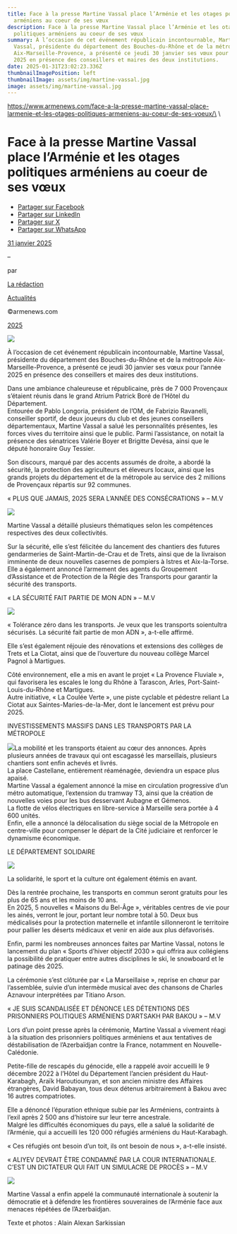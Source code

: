 ```yaml
---
title: Face à la presse Martine Vassal place l’Arménie et les otages politiques
  arméniens au coeur de ses vœux
description: Face à la presse Martine Vassal place l’Arménie et les otages
  politiques arméniens au coeur de ses vœux
summary: À l’occasion de cet événement républicain incontournable, Martine
  Vassal, présidente du département des Bouches-du-Rhône et de la métropole
  Aix-Marseille-Provence, a présenté ce jeudi 30 janvier ses vœux pour l’année
  2025 en présence des conseillers et maires des deux institutions.
date: 2025-01-31T23:02:23.336Z
thumbnailImagePosition: left
thumbnailImage: assets/img/martine-vassal.jpg
image: assets/img/martine-vassal.jpg
---
```

https://www.armenews.com/face-a-la-presse-martine-vassal-place-larmenie-et-les-otages-politiques-armeniens-au-coeur-de-ses-voeux/\
\
<!--StartFragment-->

# Face à la presse Martine Vassal place l’Arménie et les otages politiques arméniens au coeur de ses vœux

* [Partager sur Facebook](https://www.facebook.com/sharer/sharer.php?u=https%3A%2F%2Fwww.armenews.com%2Fface-a-la-presse-martine-vassal-place-larmenie-et-les-otages-politiques-armeniens-au-coeur-de-ses-voeux%2F&title=Face%20%C3%A0%20la%20presse%20Martine%20Vassal%20place%20l%26rsquo%3BArm%C3%A9nie%20et%20les%20otages%20politiques%20arm%C3%A9niens%20au%20coeur%20de%20ses%20v%C5%93ux)
* [Partager sur LinkedIn](https://www.linkedin.com/shareArticle?mini=true&url=https%3A%2F%2Fwww.armenews.com%2Fface-a-la-presse-martine-vassal-place-larmenie-et-les-otages-politiques-armeniens-au-coeur-de-ses-voeux%2F&title=Face%20%C3%A0%20la%20presse%20Martine%20Vassal%20place%20l%26rsquo%3BArm%C3%A9nie%20et%20les%20otages%20politiques%20arm%C3%A9niens%20au%20coeur%20de%20ses%20v%C5%93ux)
* [Partager sur X](https://x.com/share?url=https%3A%2F%2Fwww.armenews.com%2Fface-a-la-presse-martine-vassal-place-larmenie-et-les-otages-politiques-armeniens-au-coeur-de-ses-voeux%2F&text=Face%20%C3%A0%20la%20presse%20Martine%20Vassal%20place%20l%26rsquo%3BArm%C3%A9nie%20et%20les%20otages%20politiques%20arm%C3%A9niens%20au%20coeur%20de%20ses%20v%C5%93ux)
* [Partager sur WhatsApp](https://api.whatsapp.com/send?text=Face%20%C3%A0%20la%20presse%20Martine%20Vassal%20place%20l%26rsquo%3BArm%C3%A9nie%20et%20les%20otages%20politiques%20arm%C3%A9niens%20au%20coeur%20de%20ses%20v%C5%93ux%20%E2%80%94%20https%3A%2F%2Fwww.armenews.com%2Fface-a-la-presse-martine-vassal-place-larmenie-et-les-otages-politiques-armeniens-au-coeur-de-ses-voeux%2F)

[31 janvier 2025](https://www.armenews.com/face-a-la-presse-martine-vassal-place-larmenie-et-les-otages-politiques-armeniens-au-coeur-de-ses-voeux/)

–

par

[La rédaction](https://www.armenews.com/author/toranian/)

[Actualités](https://www.armenews.com/categorie/actualites/)

©armenews.com

[2025](https://www.armenews.com/face-a-la-presse-martine-vassal-place-larmenie-et-les-otages-politiques-armeniens-au-coeur-de-ses-voeux/)

![](https://www.armenews.com/wp-content/uploads/2025/01/IMG_6650-scaled.jpg)

À l’occasion de cet événement républicain incontournable, Martine Vassal, présidente du département des Bouches-du-Rhône et de la métropole Aix-Marseille-Provence, a présenté ce jeudi 30 janvier ses vœux pour l’année 2025 en présence des conseillers et maires des deux institutions.

Dans une ambiance chaleureuse et républicaine, près de 7 000 Provençaux s’étaient réunis dans le grand Atrium Patrick Boré de l’Hôtel du Département.\
Entourée de Pablo Longoria, président de l’OM, de Fabrizio Ravanelli, conseiller sportif, de deux joueurs du club et des jeunes conseillers départementaux, Martine Vassal a salué les personnalités présentes, les forces vives du territoire ainsi que le public. Parmi l’assistance, on notait la présence des sénatrices Valérie Boyer et Brigitte Devésa, ainsi que le député honoraire Guy Tessier.

Son discours, marqué par des accents assumés de droite, a abordé la sécurité, la protection des agriculteurs et éleveurs locaux, ainsi que les grands projets du département et de la métropole au service des 2 millions de Provençaux répartis sur 92 communes.

« PLUS QUE JAMAIS, 2025 SERA L’ANNÉE DES CONSÉCRATIONS » – M.V

![](https://www.armenews.com/wp-content/uploads/2025/01/IMG_6723-225x300.jpg)

Martine Vassal a détaillé plusieurs thématiques selon les compétences respectives des deux collectivités.

Sur la sécurité, elle s’est félicitée du lancement des chantiers des futures gendarmeries de Saint-Martin-de-Crau et de Trets, ainsi que de la livraison imminente de deux nouvelles casernes de pompiers à Istres et Aix-la-Torse.\
Elle a également annoncé l’armement des agents du Groupement d’Assistance et de Protection de la Régie des Transports pour garantir la sécurité des transports.

« LA SÉCURITÉ FAIT PARTIE DE MON ADN » – M.V

![](https://www.armenews.com/wp-content/uploads/2025/01/IMG_6712-300x225.jpg)

« Tolérance zéro dans les transports. Je veux que les transports soientultra sécurisés. La sécurité fait partie de mon ADN », a-t-elle affirmé.

Elle s’est également réjouie des rénovations et extensions des collèges de Trets et La Ciotat, ainsi que de l’ouverture du nouveau collège Marcel Pagnol à Martigues.

Côté environnement, elle a mis en avant le projet « La Provence Fluviale », qui favorisera les escales le long du Rhône à Tarascon, Arles, Port-Saint-Louis-du-Rhône et Martigues.\
Autre initiative, « La Coulée Verte », une piste cyclable et pédestre reliant La Ciotat aux Saintes-Maries-de-la-Mer, dont le lancement est prévu pour 2025.

INVESTISSEMENTS MASSIFS DANS LES TRANSPORTS PAR LA MÉTROPOLE

![](https://www.armenews.com/wp-content/uploads/2025/01/IMG_6643-300x225.jpg)La mobilité et les transports étaient au cœur des annonces. Après plusieurs années de travaux qui ont escagassé les marseillais, plusieurs chantiers sont enfin achevés et livrés.\
La place Castellane, entièrement réaménagée, deviendra un espace plus apaisé.\
Martine Vassal a également annoncé la mise en circulation progressive d’un métro automatique, l’extension du tramway T3, ainsi que la création de nouvelles voies pour les bus desservant Aubagne et Gémenos.\
La flotte de vélos électriques en libre-service à Marseille sera portée à 4 600 unités.\
Enfin, elle a annoncé la délocalisation du siège social de la Métropole en centre-ville pour compenser le départ de la Cité judiciaire et renforcer le dynamisme économique.

LE DÉPARTEMENT SOLIDAIRE

![](https://www.armenews.com/wp-content/uploads/2025/01/IMG_6693-300x225.jpg)

La solidarité, le sport et la culture ont également étémis en avant.

Dès la rentrée prochaine, les transports en commun seront gratuits pour les plus de 65 ans et les moins de 10 ans.\
En 2025, 5 nouvelles « Maisons du Bel-Âge », véritables centres de vie pour les ainés, verront le jour, portant leur nombre total à 50. Deux bus médicalisés pour la protection maternelle et infantile sillonneront le territoire pour pallier les déserts médicaux et venir en aide aux plus défavorisés.

Enfin, parmi les nombreuses annonces faites par Martine Vassal, notons le lancement du plan « Sports d’hiver objectif 2030 » qui offrira aux collégiens la possibilité de pratiquer entre autres disciplines le ski, le snowboard et le patinage dès 2025.

La cérémonie s’est clôturée par « La Marseillaise », reprise en chœur par l’assemblée, suivie d’un intermède musical avec des chansons de Charles Aznavour interprétées par Titiano Arson.

« JE SUIS SCANDALISÉE ET DÉNONCE LES DÉTENTIONS DES PRISONNIERS POLITIQUES ARMÉNIENS D’ARTSAKH PAR BAKOU » – M.V

Lors d’un point presse après la cérémonie, Martine Vassal a vivement réagi à la situation des prisonniers politiques arméniens et aux tentatives de déstabilisation de l’Azerbaïdjan contre la France, notamment en Nouvelle-Calédonie.

Petite-fille de rescapés du génocide, elle a rappelé avoir accueilli le 9 décembre 2022 à l’Hôtel du Département l’ancien président du Haut-Karabagh, Araïk Haroutiounyan, et son ancien ministre des Affaires étrangères, David Babayan, tous deux détenus arbitrairement à Bakou avec 16 autres compatriotes.

Elle a dénoncé l’épuration ethnique subie par les Arméniens, contraints à l’exil après 2 500 ans d’histoire sur leur terre ancestrale.\
Malgré les difficultés économiques du pays, elle a salué la solidarité de l’Arménie, qui a accueilli les 120 000 réfugiés arméniens du Haut-Karabagh.

« Ces réfugiés ont besoin d’un toit, ils ont besoin de nous », a-t-elle insisté.

« ALIYEV DEVRAIT ÊTRE CONDAMNÉ PAR LA COUR INTERNATIONALE. C’EST UN DICTATEUR QUI FAIT UN SIMULACRE DE PROCÈS » – M.V

![](https://www.armenews.com/wp-content/uploads/2025/01/IMG_6705-300x225.jpg)

Martine Vassal a enfin appelé la communauté internationale à soutenir la démocratie et à défendre les frontières souveraines de l’Arménie face aux menaces répétées de l’Azerbaïdjan.

Texte et photos : Alain Alexan Sarkissian

<!--EndFragment-->